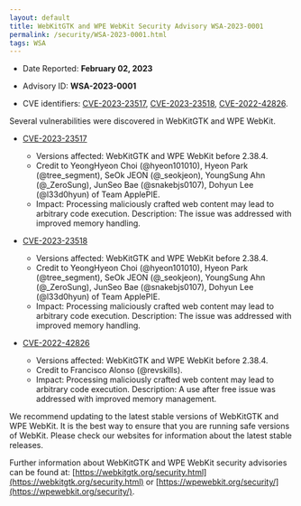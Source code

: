 ```yaml
---
layout: default
title: WebKitGTK and WPE WebKit Security Advisory WSA-2023-0001
permalink: /security/WSA-2023-0001.html
tags: WSA
---
```


* Date Reported: **February 02, 2023**

* Advisory ID: **WSA-2023-0001**

* CVE identifiers: [CVE-2023-23517](#CVE-2023-23517), [CVE-2023-23518](#CVE-2023-23518),
  [CVE-2022-42826](#CVE-2022-42826).


Several vulnerabilities were discovered in WebKitGTK and WPE WebKit.

* <a name="CVE-2023-23517" href="https://cve.mitre.org/cgi-bin/cvename.cgi?name=CVE-2023-23517">CVE-2023-23517</a>
  * Versions affected: WebKitGTK and WPE WebKit before 2.38.4.
  * Credit to YeongHyeon Choi (@hyeon101010), Hyeon Park
    (@tree_segment), SeOk JEON (@_seokjeon), YoungSung Ahn (@_ZeroSung),
    JunSeo Bae (@snakebjs0107), Dohyun Lee (@l33d0hyun) of Team
    ApplePIE.
  * Impact: Processing maliciously crafted web content may lead to
    arbitrary code execution. Description: The issue was addressed with
    improved memory handling.

* <a name="CVE-2023-23518" href="https://cve.mitre.org/cgi-bin/cvename.cgi?name=CVE-2023-23518">CVE-2023-23518</a>
  * Versions affected: WebKitGTK and WPE WebKit before 2.38.4.
  * Credit to YeongHyeon Choi (@hyeon101010), Hyeon Park
    (@tree_segment), SeOk JEON (@_seokjeon), YoungSung Ahn (@_ZeroSung),
    JunSeo Bae (@snakebjs0107), Dohyun Lee (@l33d0hyun) of Team
    ApplePIE.
  * Impact: Processing maliciously crafted web content may lead to
    arbitrary code execution. Description: The issue was addressed with
    improved memory handling.

* <a name="CVE-2022-42826" href="https://cve.mitre.org/cgi-bin/cvename.cgi?name=CVE-2022-42826">CVE-2022-42826</a>
  * Versions affected: WebKitGTK and WPE WebKit before 2.38.4.
  * Credit to Francisco Alonso (@revskills).
  * Impact: Processing maliciously crafted web content may lead to
    arbitrary code execution. Description: A use after free issue was
    addressed with improved memory management.


We recommend updating to the latest stable versions of WebKitGTK and WPE
WebKit. It is the best way to ensure that you are running safe versions
of WebKit. Please check our websites for information about the latest
stable releases.

Further information about WebKitGTK and WPE WebKit security advisories can be found at:
[https://webkitgtk.org/security.html](https://webkitgtk.org/security.html) or [https://wpewebkit.org/security/](https://wpewebkit.org/security/).
